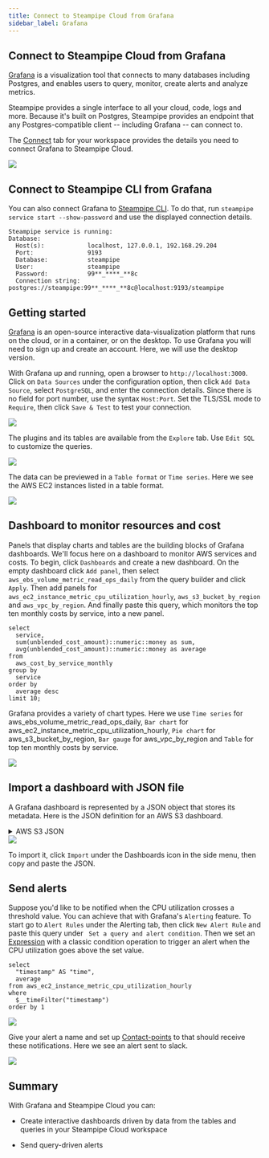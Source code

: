 ```yaml
---
title: Connect to Steampipe Cloud from Grafana
sidebar_label: Grafana
---
```


##  Connect to Steampipe Cloud from Grafana

[Grafana](https://grafana.com/) is a visualization tool that connects to many databases including Postgres, and enables users to query, monitor, create alerts and analyze metrics.

Steampipe provides a single interface to all your cloud, code, logs and more. Because it's built on Postgres, Steampipe provides an endpoint that any Postgres-compatible client -- including Grafana -- can connect to.

The [Connect](/docs/cloud/integrations/overview) tab for your workspace provides the details you need to connect Grafana to Steampipe Cloud.

<div style={{"marginBottom":"2em","borderWidth":"thin", "borderStyle":"solid", "borderColor":"lightgray", "padding":"20px", "width":"90%"}}>
<img src="/images/docs/cloud/steampipe-cloud-connect-details.jpg" />
</div>

##  Connect to Steampipe CLI from Grafana

You can also connect Grafana to [Steampipe CLI](https://steampipe.io/downloads). To do that, run `steampipe service start --show-password` and use the displayed connection details.

```
Steampipe service is running:
Database:
  Host(s):            localhost, 127.0.0.1, 192.168.29.204
  Port:               9193
  Database:           steampipe
  User:               steampipe
  Password:           99**_****_**8c
  Connection string:  postgres://steampipe:99**_****_**8c@localhost:9193/steampipe
```

## Getting started

[Grafana](https://grafana.com/docs/grafana/latest/setup-grafana/installation/) is an open-source interactive data-visualization platform that runs on the cloud, or in a container, or on the desktop. To use Grafana you will need to sign up and create an account. Here, we will use the desktop version.

With Grafana up and running, open a browser to `http://localhost:3000`. Click on `Data Sources` under the configuration option, then click `Add Data Source`, select `PostgreSQL`, and enter the connection details. Since there is no field for port number, use the syntax `Host:Port`. Set the TLS/SSL mode to `Require`, then click `Save & Test` to test your connection.

<div style={{"marginTop":"1em", "marginBottom":"1em", "width":"90%"}}>
<img src="/images/docs/cloud/grafana-connection-success.png" />
</div>

The plugins and its tables are available from the `Explore` tab. Use `Edit SQL` to customize the queries.

<div style={{"marginTop":"1em", "marginBottom":"1em", "width":"50%"}}>
<img src="/images/docs/cloud/grafana-explore-tables.png" />
</div>

The data can be previewed in a `Table format` or `Time series`. Here we see the AWS EC2 instances listed in a table format.

<div style={{"marginTop":"1em", "marginBottom":"1em", "width":"50%"}}>
<img src="/images/docs/cloud/grafana-table-format-data-preview.png" />
</div>

## Dashboard to monitor resources and cost

Panels that display charts and tables are the building blocks of Grafana dashboards. We'll focus here on a dashboard to monitor AWS services and costs. To begin, click `Dashboards` and create a new dashboard. On the empty dashboard click `Add panel`, then select `aws_ebs_volume_metric_read_ops_daily` from the query builder and click `Apply`.
Then add panels for `aws_ec2_instance_metric_cpu_utilization_hourly`, `aws_s3_bucket_by_region` and `aws_vpc_by_region`. And finally paste this query, which monitors the top ten monthly costs by service, into a new panel.

```
select
  service,
  sum(unblended_cost_amount)::numeric::money as sum,
  avg(unblended_cost_amount)::numeric::money as average
from
  aws_cost_by_service_monthly
group by
  service
order by
  average desc
limit 10;
```

Grafana provides a variety of chart types. Here we use `Time series` for aws_ebs_volume_metric_read_ops_daily, `Bar chart` for aws_ec2_instance_metric_cpu_utilization_hourly, `Pie chart` for aws_s3_bucket_by_region, `Bar gauge` for aws_vpc_by_region and `Table` for top ten monthly costs by service.

<div style={{"marginTop":"1em", "marginBottom":"1em", "width":"90%"}}>
<img src="/images/docs/cloud/grafana-dashboard.png" />
</div>

## Import a dashboard with JSON file

A Grafana dashboard is represented by a JSON object that stores its metadata. Here is the JSON definition for an AWS S3 dashboard.

<details>
  <summary>AWS S3 JSON</summary>

```json
{
  "annotations": {
    "list": [
      {
        "builtIn": 1,
        "datasource": {
          "type": "datasource",
          "uid": "grafana"
        },
        "enable": true,
        "hide": true,
        "iconColor": "rgba(0, 211, 255, 1)",
        "name": "Annotations & Alerts",
        "target": {
          "limit": 100,
          "matchAny": false,
          "tags": [],
          "type": "dashboard"
        },
        "type": "dashboard"
      }
    ]
  },
  "editable": true,
  "fiscalYearStartMonth": 0,
  "graphTooltip": 0,
  "id": 4,
  "links": [],
  "liveNow": false,
  "panels": [
    {
      "datasource": {
        "type": "postgres",
        "uid": "OxfC_3N4z"
      },
      "fieldConfig": {
        "defaults": {
          "mappings": [],
          "thresholds": {
            "mode": "percentage",
            "steps": [
              {
                "color": "green",
                "value": null
              },
              {
                "color": "orange",
                "value": 70
              },
              {
                "color": "red",
                "value": 85
              }
            ]
          }
        },
        "overrides": []
      },
      "gridPos": {
        "h": 8,
        "w": 5,
        "x": 0,
        "y": 0
      },
      "id": 13,
      "options": {
        "orientation": "auto",
        "reduceOptions": {
          "calcs": [
            "lastNotNull"
          ],
          "fields": "",
          "values": false
        },
        "showThresholdLabels": false,
        "showThresholdMarkers": true
      },
      "pluginVersion": "9.2.2",
      "targets": [
        {
          "datasource": {
            "type": "postgres",
            "uid": "OxfC_3N4z"
          },
          "format": "table",
          "group": [],
          "metricColumn": "none",
          "rawQuery": true,
          "rawSql": "select\n  count(*)\nfrom\n  aws_s3_bucket\nwhere\n  logging ->> 'TargetBucket' = name;",
          "refId": "A",
          "select": [
            [
              {
                "params": [
                  "average"
                ],
                "type": "column"
              }
            ]
          ],
          "table": "aws_rds_db_instance_metric_cpu_utilization_hourly",
          "timeColumn": "\"timestamp\"",
          "timeColumnType": "timestamp",
          "where": [
            {
              "name": "$__timeFilter",
              "params": [],
              "type": "macro"
            }
          ]
        }
      ],
      "title": "Logging Destination Same As The Source Bucket",
      "type": "gauge"
    },
    {
      "datasource": {
        "type": "postgres",
        "uid": "OxfC_3N4z"
      },
      "fieldConfig": {
        "defaults": {
          "mappings": [],
          "thresholds": {
            "mode": "percentage",
            "steps": [
              {
                "color": "green",
                "value": null
              },
              {
                "color": "orange",
                "value": 70
              },
              {
                "color": "red",
                "value": 85
              }
            ]
          }
        },
        "overrides": []
      },
      "gridPos": {
        "h": 8,
        "w": 5,
        "x": 5,
        "y": 0
      },
      "id": 1,
      "options": {
        "orientation": "auto",
        "reduceOptions": {
          "calcs": [
            "lastNotNull"
          ],
          "fields": "",
          "values": false
        },
        "showThresholdLabels": false,
        "showThresholdMarkers": true
      },
      "pluginVersion": "9.2.2",
      "targets": [
        {
          "datasource": {
            "type": "postgres",
            "uid": "OxfC_3N4z"
          },
          "format": "table",
          "group": [],
          "metricColumn": "none",
          "rawQuery": true,
          "rawSql": "select\n  count(*)\nfrom\n  aws_s3_bucket\nwhere\n  not block_public_acls\n  or not block_public_policy\n  or not ignore_public_acls\n  or not restrict_public_buckets;",
          "refId": "A",
          "select": [
            [
              {
                "params": [
                  "data_transfer_progress_current_rate_in_mega_bytes_per_second"
                ],
                "type": "column"
              }
            ]
          ],
          "table": "aws_redshift_clusters",
          "timeColumn": "cluster_create_time",
          "timeColumnType": "timestamp",
          "where": [
            {
              "name": "$__timeFilter",
              "params": [],
              "type": "macro"
            }
          ]
        }
      ],
      "title": "Public Access Block Disabled",
      "type": "gauge"
    },
    {
      "datasource": {
        "type": "postgres",
        "uid": "OxfC_3N4z"
      },
      "fieldConfig": {
        "defaults": {
          "mappings": [],
          "thresholds": {
            "mode": "percentage",
            "steps": [
              {
                "color": "green",
                "value": null
              },
              {
                "color": "orange",
                "value": 70
              },
              {
                "color": "red",
                "value": 85
              }
            ]
          }
        },
        "overrides": []
      },
      "gridPos": {
        "h": 8,
        "w": 5,
        "x": 10,
        "y": 0
      },
      "id": 3,
      "options": {
        "orientation": "auto",
        "reduceOptions": {
          "calcs": [
            "lastNotNull"
          ],
          "fields": "",
          "values": false
        },
        "showThresholdLabels": false,
        "showThresholdMarkers": true
      },
      "pluginVersion": "9.2.2",
      "targets": [
        {
          "datasource": {
            "type": "postgres",
            "uid": "OxfC_3N4z"
          },
          "format": "table",
          "group": [],
          "metricColumn": "none",
          "rawQuery": true,
          "rawSql": "select\n  count(*)\nfrom\n  aws_s3_bucket,\n  jsonb_array_elements(policy_std -> 'Statement') as s,\n  jsonb_array_elements_text(s -> 'Principal' -> 'AWS') as p,\n  jsonb_array_elements_text(s -> 'Action') as a,\n  jsonb_array_elements_text(\n    s -> 'Condition' -> 'Bool' -> 'aws:securetransport'\n  ) as ssl\nwhere\n  p = '*'\n  and s ->> 'Effect' = 'Deny'\n  and ssl :: bool = false;",
          "refId": "A",
          "select": [
            [
              {
                "params": [
                  "data_transfer_progress_current_rate_in_mega_bytes_per_second"
                ],
                "type": "column"
              }
            ]
          ],
          "table": "aws_redshift_clusters",
          "timeColumn": "cluster_create_time",
          "timeColumnType": "timestamp",
          "where": [
            {
              "name": "$__timeFilter",
              "params": [],
              "type": "macro"
            }
          ]
        }
      ],
      "title": "Enforced Encryption In Transit",
      "type": "gauge"
    },
    {
      "datasource": {
        "type": "postgres",
        "uid": "OxfC_3N4z"
      },
      "fieldConfig": {
        "defaults": {
          "mappings": [],
          "thresholds": {
            "mode": "percentage",
            "steps": [
              {
                "color": "green",
                "value": null
              },
              {
                "color": "orange",
                "value": 70
              },
              {
                "color": "red",
                "value": 85
              }
            ]
          }
        },
        "overrides": []
      },
      "gridPos": {
        "h": 8,
        "w": 5,
        "x": 15,
        "y": 0
      },
      "id": 5,
      "options": {
        "orientation": "auto",
        "reduceOptions": {
          "calcs": [
            "lastNotNull"
          ],
          "fields": "",
          "values": false
        },
        "showThresholdLabels": false,
        "showThresholdMarkers": true
      },
      "pluginVersion": "9.2.2",
      "targets": [
        {
          "datasource": {
            "type": "postgres",
            "uid": "OxfC_3N4z"
          },
          "format": "table",
          "group": [],
          "metricColumn": "none",
          "rawQuery": true,
          "rawSql": "select\n  count(*)\nfrom\n  aws_s3_bucket\nwhere\n  versioning_enabled = false;",
          "refId": "A",
          "select": [
            [
              {
                "params": [
                  "average"
                ],
                "type": "column"
              }
            ]
          ],
          "table": "aws_rds_db_instance_metric_cpu_utilization_hourly",
          "timeColumn": "\"timestamp\"",
          "timeColumnType": "timestamp",
          "where": [
            {
              "name": "$__timeFilter",
              "params": [],
              "type": "macro"
            }
          ]
        }
      ],
      "title": "Versioning Disabled",
      "type": "gauge"
    },
    {
      "datasource": {
        "type": "postgres",
        "uid": "OxfC_3N4z"
      },
      "fieldConfig": {
        "defaults": {
          "mappings": [],
          "thresholds": {
            "mode": "percentage",
            "steps": [
              {
                "color": "green",
                "value": null
              },
              {
                "color": "orange",
                "value": 70
              },
              {
                "color": "red",
                "value": 85
              }
            ]
          }
        },
        "overrides": []
      },
      "gridPos": {
        "h": 8,
        "w": 5,
        "x": 0,
        "y": 8
      },
      "id": 9,
      "options": {
        "orientation": "auto",
        "reduceOptions": {
          "calcs": [
            "lastNotNull"
          ],
          "fields": "",
          "values": false
        },
        "showThresholdLabels": false,
        "showThresholdMarkers": true
      },
      "pluginVersion": "9.2.2",
      "targets": [
        {
          "datasource": {
            "type": "postgres",
            "uid": "OxfC_3N4z"
          },
          "format": "table",
          "group": [],
          "metricColumn": "none",
          "rawQuery": true,
          "rawSql": "select\n  count(*)\nfrom\n  aws_s3_bucket,\n  jsonb_array_elements(policy_std -> 'Statement') as s,\n  jsonb_array_elements_text(s -> 'Principal' -> 'AWS') as p,\n  string_to_array(p, ':') as pa,\n  jsonb_array_elements_text(s -> 'Action') as a\nwhere\n  s ->> 'Effect' = 'Allow'\n  and (\n    pa[5] != account_id\n    or p = '*'\n  );",
          "refId": "A",
          "select": [
            [
              {
                "params": [
                  "average"
                ],
                "type": "column"
              }
            ]
          ],
          "table": "aws_rds_db_instance_metric_cpu_utilization_hourly",
          "timeColumn": "\"timestamp\"",
          "timeColumnType": "timestamp",
          "where": [
            {
              "name": "$__timeFilter",
              "params": [],
              "type": "macro"
            }
          ]
        }
      ],
      "title": "External Access Granted",
      "type": "gauge"
    },
    {
      "datasource": {
        "type": "postgres",
        "uid": "OxfC_3N4z"
      },
      "fieldConfig": {
        "defaults": {
          "mappings": [],
          "thresholds": {
            "mode": "percentage",
            "steps": [
              {
                "color": "green",
                "value": null
              },
              {
                "color": "orange",
                "value": 70
              },
              {
                "color": "red",
                "value": 85
              }
            ]
          }
        },
        "overrides": []
      },
      "gridPos": {
        "h": 8,
        "w": 5,
        "x": 5,
        "y": 8
      },
      "id": 0,
      "options": {
        "orientation": "auto",
        "reduceOptions": {
          "calcs": [],
          "fields": "",
          "values": true
        },
        "showThresholdLabels": false,
        "showThresholdMarkers": true
      },
      "pluginVersion": "9.2.2",
      "targets": [
        {
          "datasource": {
            "type": "postgres",
            "uid": "OxfC_3N4z"
          },
          "format": "table",
          "group": [],
          "metricColumn": "none",
          "rawQuery": true,
          "rawSql": "select account_id, count(*) from aws_s3_bucket group by account_id",
          "refId": "A",
          "select": [
            [
              {
                "params": [
                  "data_transfer_progress_current_rate_in_mega_bytes_per_second"
                ],
                "type": "column"
              }
            ]
          ],
          "table": "aws_redshift_clusters",
          "timeColumn": "cluster_create_time",
          "timeColumnType": "timestamp",
          "where": [
            {
              "name": "$__timeFilter",
              "params": [],
              "type": "macro"
            }
          ]
        }
      ],
      "title": "Total Bucket Count By Account ID",
      "type": "gauge"
    },
    {
      "datasource": {
        "type": "postgres",
        "uid": "OxfC_3N4z"
      },
      "fieldConfig": {
        "defaults": {
          "mappings": [],
          "thresholds": {
            "mode": "percentage",
            "steps": [
              {
                "color": "green",
                "value": null
              },
              {
                "color": "orange",
                "value": 70
              },
              {
                "color": "red",
                "value": 85
              }
            ]
          }
        },
        "overrides": []
      },
      "gridPos": {
        "h": 8,
        "w": 5,
        "x": 10,
        "y": 8
      },
      "id": 7,
      "options": {
        "orientation": "auto",
        "reduceOptions": {
          "calcs": [
            "lastNotNull"
          ],
          "fields": "",
          "values": false
        },
        "showThresholdLabels": false,
        "showThresholdMarkers": true
      },
      "pluginVersion": "9.2.2",
      "targets": [
        {
          "datasource": {
            "type": "postgres",
            "uid": "OxfC_3N4z"
          },
          "format": "table",
          "group": [],
          "metricColumn": "none",
          "rawQuery": true,
          "rawSql": "select\n  count(*)\nfrom\n  aws_s3_bucket\nwhere\n  server_side_encryption_configuration is null;",
          "refId": "A",
          "select": [
            [
              {
                "params": [
                  "average"
                ],
                "type": "column"
              }
            ]
          ],
          "table": "aws_rds_db_instance_metric_cpu_utilization_hourly",
          "timeColumn": "\"timestamp\"",
          "timeColumnType": "timestamp",
          "where": [
            {
              "name": "$__timeFilter",
              "params": [],
              "type": "macro"
            }
          ]
        }
      ],
      "title": "Default Encryption Disabled",
      "type": "gauge"
    },
    {
      "datasource": {
        "type": "postgres",
        "uid": "OxfC_3N4z"
      },
      "fieldConfig": {
        "defaults": {
          "mappings": [],
          "thresholds": {
            "mode": "percentage",
            "steps": [
              {
                "color": "green",
                "value": null
              },
              {
                "color": "orange",
                "value": 70
              },
              {
                "color": "red",
                "value": 85
              }
            ]
          }
        },
        "overrides": []
      },
      "gridPos": {
        "h": 8,
        "w": 5,
        "x": 15,
        "y": 8
      },
      "id": 11,
      "options": {
        "orientation": "auto",
        "reduceOptions": {
          "calcs": [
            "lastNotNull"
          ],
          "fields": "",
          "values": false
        },
        "showThresholdLabels": false,
        "showThresholdMarkers": true
      },
      "pluginVersion": "9.2.2",
      "targets": [
        {
          "datasource": {
            "type": "postgres",
            "uid": "OxfC_3N4z"
          },
          "format": "table",
          "group": [],
          "metricColumn": "none",
          "rawQuery": true,
          "rawSql": "select\n  count(*)\nfrom\n  aws_s3_bucket\nwhere\n  object_lock_configuration ->> 'ObjectLockEnabled' = 'Enabled';",
          "refId": "A",
          "select": [
            [
              {
                "params": [
                  "average"
                ],
                "type": "column"
              }
            ]
          ],
          "table": "aws_rds_db_instance_metric_cpu_utilization_hourly",
          "timeColumn": "\"timestamp\"",
          "timeColumnType": "timestamp",
          "where": [
            {
              "name": "$__timeFilter",
              "params": [],
              "type": "macro"
            }
          ]
        }
      ],
      "title": "Object Lock Enabled",
      "type": "gauge"
    }
  ],
  "schemaVersion": 37,
  "style": "dark",
  "tags": [
    "aws",
    "s3"
  ],
  "templating": {
    "list": [
      {
        "current": {
          "selected": true,
          "text": [
            "All"
          ],
          "value": [
            "$__all"
          ]
        },
        "datasource": {
          "type": "postgres",
          "uid": "OxfC_3N4z"
        },
        "definition": "select account_id from aws_account",
        "hide": 0,
        "includeAll": true,
        "multi": true,
        "name": "account_ids",
        "options": [],
        "query": "select account_id from aws_account",
        "refresh": 1,
        "regex": "",
        "skipUrlSync": false,
        "sort": 1,
        "type": "query"
      },
      {
        "current": {
          "selected": true,
          "text": [
            "All"
          ],
          "value": [
            "$__all"
          ]
        },
        "hide": 0,
        "includeAll": true,
        "multi": true,
        "name": "regions",
        "options": [
          {
            "selected": true,
            "text": "All",
            "value": "$__all"
          },
          {
            "selected": false,
            "text": "us-east-2",
            "value": "us-east-2"
          },
          {
            "selected": false,
            "text": "us-east-1",
            "value": "us-east-1"
          },
          {
            "selected": false,
            "text": "us-west-1",
            "value": "us-west-1"
          },
          {
            "selected": false,
            "text": "us-west-2",
            "value": "us-west-2"
          },
          {
            "selected": false,
            "text": "af-south-1",
            "value": "af-south-1"
          },
          {
            "selected": false,
            "text": "ap-east-1",
            "value": "ap-east-1"
          },
          {
            "selected": false,
            "text": "ap-south-1",
            "value": "ap-south-1"
          },
          {
            "selected": false,
            "text": "ap-northeast-3",
            "value": "ap-northeast-3"
          },
          {
            "selected": false,
            "text": "ap-northeast-2",
            "value": "ap-northeast-2"
          },
          {
            "selected": false,
            "text": "ap-southeast-1",
            "value": "ap-southeast-1"
          },
          {
            "selected": false,
            "text": "ap-southeast-2",
            "value": "ap-southeast-2"
          },
          {
            "selected": false,
            "text": "ap-northeast-1",
            "value": "ap-northeast-1"
          },
          {
            "selected": false,
            "text": "ca-central-1",
            "value": "ca-central-1"
          },
          {
            "selected": false,
            "text": "eu-central-1",
            "value": "eu-central-1"
          },
          {
            "selected": false,
            "text": "eu-west-1",
            "value": "eu-west-1"
          },
          {
            "selected": false,
            "text": "eu-west-2",
            "value": "eu-west-2"
          },
          {
            "selected": false,
            "text": "eu-south-1",
            "value": "eu-south-1"
          },
          {
            "selected": false,
            "text": "eu-west-3",
            "value": "eu-west-3"
          },
          {
            "selected": false,
            "text": "eu-north-1",
            "value": "eu-north-1"
          },
          {
            "selected": false,
            "text": "me-south-1",
            "value": "me-south-1"
          },
          {
            "selected": false,
            "text": "sa-east-1",
            "value": "sa-east-1"
          }
        ],
        "query": "us-east-2,us-east-1,us-west-1,us-west-2,af-south-1,ap-east-1,ap-south-1,ap-northeast-3,ap-northeast-2,ap-southeast-1,ap-southeast-2,ap-northeast-1,ca-central-1,eu-central-1,eu-west-1,eu-west-2,eu-south-1,eu-west-3,eu-north-1,me-south-1,sa-east-1",
        "queryValue": "",
        "skipUrlSync": false,
        "type": "custom"
      }
    ]
  },
  "time": {
    "from": "now-6h",
    "to": "now"
  },
  "timepicker": {},
  "timezone": "",
  "title": "AWS S3",
  "uid": "aws_s3_json",
  "version": 1,
  "weekStart": ""
}
```
</details>

<div style={{"marginTop":"1em", "marginBottom":"1em", "width":"90%"}}>
<img src="/images/docs/cloud/grafana-aws-s3-dashboard.png" />
</div>

To import it, click `Import` under the Dashboards icon in the side menu, then copy and paste the JSON.

## Send alerts

Suppose you'd like to be notified when the CPU utilization crosses a threshold value. You can achieve that with Grafana's `Alerting` feature. To start go to `Alert Rules` under the Alerting tab, then click `New Alert Rule` and paste this query under `
Set a query and alert condition`. Then we set an [Expression](https://grafana.com/docs/grafana/latest/panels-visualizations/query-transform-data/expression-queries/#about-expressions) with a classic condition operation to trigger an alert when the CPU utilization goes above the set value.

```
select
  "timestamp" AS "time",
  average
from aws_ec2_instance_metric_cpu_utilization_hourly
where
  $__timeFilter("timestamp")
order by 1
```

<div style={{"marginTop":"1em", "marginBottom":"1em", "width":"90%"}}>
<img src="/images/docs/cloud/grafana-alerting-rules.png" />
</div>

Give your alert a name and set up [Contact-points](https://grafana.com/docs/grafana/latest/alerting/contact-points/) to that should receive these notifications. Here we see an alert sent to slack.

<div style={{"marginTop":"1em", "marginBottom":"1em", "width":"50%"}}>
<img src="/images/docs/cloud/grafana-cpu-slack-alert.png" />
</div>

## Summary

With Grafana and Steampipe Cloud you can:

- Create interactive dashboards driven by data from the tables and queries in your Steampipe Cloud workspace

- Send query-driven alerts
